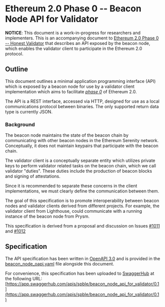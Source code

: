 # Ethereum 2.0 Phase 0 -- Beacon Node API for Validator

__NOTICE__: This document is a work-in-progress for researchers and implementers. This is an accompanying document to [Ethereum 2.0 Phase 0 -- Honest Validator](0_beacon-chain-validator.md) that describes an API exposed by the beacon node, which enables the validator client to participate in the Ethereum 2.0 protocol.

## Outline

This document outlines a minimal application programming interface (API) which is exposed by a beacon node for use by a validator client implementation which aims to facilitate [_phase 0_](../../README.md#phase-0) of Ethereum 2.0.

The API is a REST interface, accessed via HTTP, designed for use as a local communications protocol between binaries. The only supported return data type is currently JSON.

###  Background
The beacon node maintains the state of the beacon chain by communicating with other beacon nodes in the Ethereum Serenity network. Conceptually, it does not maintain keypairs that participate with the beacon chain.

The validator client is a conceptually separate entity which utilizes private keys to perform validator related tasks on the beacon chain, which we call validator "duties". These duties include the production of beacon blocks and signing of attestations.

Since it is recommended to separate these concerns in the client implementations, we must clearly define the communication between them.

The goal of this specification is to promote interoperability between beacon nodes and validator clients derived from different projects. For example, the validator client from Lighthouse, could communicate with a running instance of the beacon node from Prysm.

This specification is derived from a proposal and discussion on Issues [#1011](https://github.com/ethereum/eth2.0-specs/issues/1011) and [#1012](https://github.com/ethereum/eth2.0-specs/issues/1012)


## Specification 

The API specification has been written in [OpenAPI 3.0](https://swagger.io/docs/specification/about/) and is provided in the [beacon_node_oapi.yaml](beacon_node_oapi.yaml) file alongside this document.

For convenience, this specification has been uploaded to [SwaggerHub](https://swagger.io/tools/swaggerhub/) at the following URL:
[https://app.swaggerhub.com/apis/spble/beacon_node_api_for_validator/0.1](https://app.swaggerhub.com/apis/spble/beacon_node_api_for_validator/0.1)
